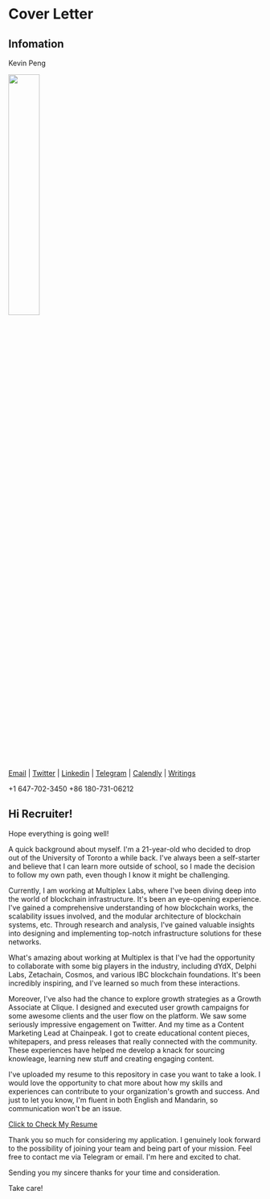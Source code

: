 # Cover Letter
## Infomation

Kevin Peng

<img src="https://github.com/kays0x/Resume/assets/48529172/e56ebad3-44fa-487b-aa4f-3336159bc98f" width="35%" height="35%">

[Email](mailto:kevinpeng0x@proton.me) | [Twitter](https://www.twitter.com/kayslitt) | [Linkedin](https://www.linkedin.com/in/kevinpeng0x/) | [Telegram](https://www.t.me/kays0x)  | [Calendly](https://www.calendly.com/loopman/kevin-peng) | [Writings](https://kevinotion.notion.site/02a0e10c785f4e7989f90ec982184765?v=30b9fcb2b9d04f41b3baaa7dd840b3e3&pvs=4)

+1 647-702-3450
+86 180-731-06212

## Hi Recruiter!

Hope everything is going well!

A quick background about myself. I'm a 21-year-old who decided to drop out of the University of Toronto a while back. I've always been a self-starter and believe that I can learn more outside of school, so I made the decision to follow my own path, even though I know it might be challenging.

Currently, I am working at Multiplex Labs, where I've been diving deep into the world of blockchain infrastructure. It's been an eye-opening experience. I've gained a comprehensive understanding of how blockchain works, the scalability issues involved, and the modular architecture of blockchain systems, etc. Through research and analysis, I've gained valuable insights into designing and implementing top-notch infrastructure solutions for these networks.

What's amazing about working at Multiplex is that I've had the opportunity to collaborate with some big players in the industry, including dYdX, Delphi Labs, Zetachain, Cosmos, and various IBC blockchain foundations. It's been incredibly inspiring, and I've learned so much from these interactions.

Moreover, I've also had the chance to explore growth strategies as a Growth Associate at Clique. I designed and executed user growth campaigns for some awesome clients and the user flow on the platform. We saw some seriously impressive engagement on Twitter. And my time as a Content Marketing Lead at Chainpeak. I got to create educational content pieces, whitepapers, and press releases that really connected with the community. These experiences have helped me develop a knack for sourcing knowleage, learning new stuff and creating engaging content.

I've uploaded my resume to this repository in case you want to take a look. I would love the opportunity to chat more about how my skills and experiences can contribute to your organization's growth and success. And just to let you know, I'm fluent in both English and Mandarin, so communication won't be an issue.

[Click to Check My Resume](https://github.com/kays0x/Resume/blob/main/Kevin%20Peng%202023.pdf)

Thank you so much for considering my application. I genuinely look forward to the possibility of joining your team and being part of your mission. Feel free to contact me via Telegram or email. I'm here and excited to chat.

Sending you my sincere thanks for your time and consideration.

Take care!

